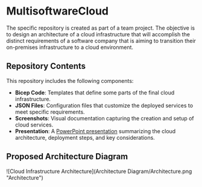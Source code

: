# MultisoftwareCloud

The specific repository is created as part of a team project. The objective is to design an architecture of a cloud infrastructure that will accomplish the distinct requirements of a software company that is aiming to transition their on-premises infrastructure to a cloud environment. 

## Repository Contents
This repository includes the following components:

- **Bicep Code**: Templates that define some parts of the final cloud infrastructure.
- **JSON Files**: Configuration files that customize the deployed services to meet specific requirements.
- **Screenshots**: Visual documentation capturing the creation and setup of cloud services.
- **Presentation**: A [PowerPoint presentation]('presentation/CloudArchitecturePresentation.pptx') summarizing the cloud architecture, deployment steps, and key considerations.

## Proposed Architecture Diagram

![Cloud Infrastructure Architecture](Architecture Diagram/Architecture.png  "Architecture")
